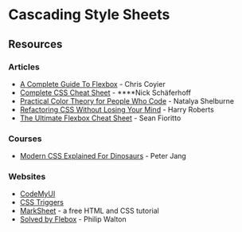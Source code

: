 # Cascading Style Sheets

## Resources

### Articles

* [A Complete Guide To Flexbox](https://css-tricks.com/snippets/css/a-guide-to-flexbox/) - Chris Coyier
* [Complete CSS Cheat Sheet](https://websitesetup.org/css3-cheat-sheet/) - ****Nick Schäferhoff
* [Practical Color Theory for People Who Code](https://tallys.github.io/color-theory/) - Natalya Shelburne
* [Refactoring CSS Without Losing Your Mind](https://speakerdeck.com/csswizardry/refactoring-css-without-losing-your-mind) - Harry Roberts
* [The Ultimate Flexbox Cheat Sheet](https://www.sketchingwithcss.com/samplechapter/cheatsheet.html) - Sean Fioritto

### Courses

* [Modern CSS Explained For Dinosaurs](https://actualize.teachable.com/p/modern-css-explained-for-dinosaurs) - Peter Jang

### Websites

* [CodeMyUI](https://codemyui.com/)
* [CSS Triggers](https://csstriggers.com/)
* [MarkSheet](https://marksheet.io/) - a free HTML and CSS tutorial
* [Solved by Flebox](https://philipwalton.github.io/solved-by-flexbox/) - Philip Walton

